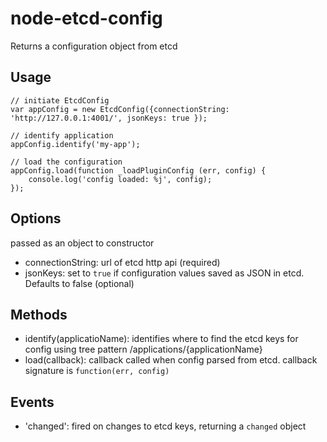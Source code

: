 node-etcd-config
================

Returns a configuration object from etcd

## Usage

```
// initiate EtcdConfig
var appConfig = new EtcdConfig({connectionString: 'http://127.0.0.1:4001/', jsonKeys: true });

// identify application
appConfig.identify('my-app');

// load the configuration
appConfig.load(function _loadPluginConfig (err, config) {
    console.log('config loaded: %j', config);
});
```

## Options
passed as an object to constructor
* connectionString: url of etcd http api (required)
* jsonKeys: set to `true` if configuration values saved as JSON in etcd. Defaults to false (optional)

## Methods
* identify(applicatioName): identifies where to find the etcd keys for config using tree pattern /applications/{applicationName}
* load(callback): callback called when config parsed from etcd. callback signature is `function(err, config)`

## Events
* 'changed': fired on changes to etcd keys, returning a `changed` object
